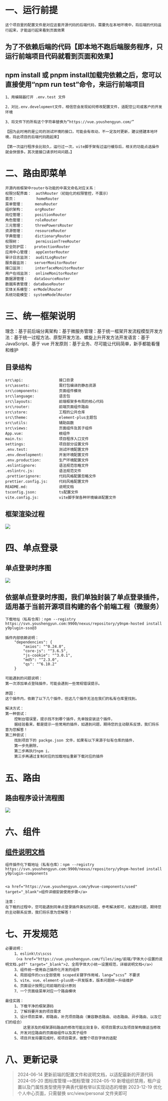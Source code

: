 # 一、运行前提

```
这个项目里的配置文件是对应这套开源代码的后端代码，需要先在本地环境中，将后端的代码运行起来，才能运行起来看到页面效果
```

## 为了不依赖后端的代码【即本地不跑后端服务程序，只运行前端项目代码就看到页面和效果】

## npm install 或 pnpm install加载完依赖之后，您可以直接使用“npm run test”命令，来运行前端项目

```
1、用编辑器打开 .env.test 文件

2、对比.env.development文件，相信您会发现如何修改配置文件，适配您公司或客户的开发环境

3、将文件下的所有这个字符串替换为“https://vue.youshengyun.com/”

【因为此时用的是公司的测试环境的接口，可能会有改动，不一定及时更新，建议搭建本地环境，将此项目的后端代码跑起来】

【第一次运行程序会比较久，运行过一次，vite脚手架有过运行缓存后，相关的功能点选操作就会快很多。其次是接口请求时间问题。】
```

# 二、路由即菜单

```
开源内核框架中router与功能的中英文命名对应关系：
权限分配界面：  authRouter（初始化的权限管控，不展示）
首页：         homeRouter
菜单管理：     menuRouter
组织架构：     orgRouter
岗位管理：     positionRouter
角色管理：     roleRouter
三元管理：     threePowersRouter
资源管理：     resourceRouter
字典管理：     dictionaryRouter
权限树：       permissionTreeRouter
安全防护层：   protectionRouter
应用中心管理：  appCenterRouter
审计日志监测：  auditLogRouter
服务器监测：   serverMonitorRouter
接口监测：     interfaceMonitorRouter
用户在线监测：  onlineMonitorRouter
数据源管理：   dataSourceRouter
数据库表管理： dataBaseRouter
实体关系模型： erModelRouter
系统功能模型： systemModelRouter
```

# 三、统一框架说明

理念：基于前后端分离架构：基于微服务管理：基于统一框架开发流程模型开发方法：基于统一过程方法、原型开发方法、螺旋上升开发方法开发语言：基于 JavaScript、基于 vue 开发原则：基于业务、尽可能让代码简单，新手都能看懂和维护

## 目录结构

```
src\api:                接口目录
src\assets:             需打包编译的静态资源
src\components:         页面组件模块
src\language:           语言包
src\layouts:            前端框架多布局的核心代码
src\router:             前端页面组件路由
src\store:              工程的公共仓库
src\theme:              element-plus主题包
src\utils:              辅助函数
src\views:              页面组件及其子组件
App.vue:                根组件
main.ts:                项目程序入口文件
settings:               项目部分设置文件
.env.test:              测试环境配置文件
.env.development:       开发环境配置文件
.env.production:        生产环境配置文件
.eslintignore:          语法规范忽略文件
.eslintrc.js:           语法规范文件
.prettierignore:        代码风格配置忽略文件
prettier.config.js:     代码风格配置文件
README.md:              说明文档
tsconfig.json:          ts配置文件
vite.config.js:         vite脚手架各种环境编译配置文件
```

## 框架渲染过程

 <img src="https://vue.youshengyun.com/files/img/前端/框架渲染过程.png">

# 四、单点登录

## 单点登录时序图

<img src="https://vue.youshengyun.com/files/img/前端/单点登录原理时序图.png">

## 依据单点登录时序图，我们单独封装了单点登录插件，适用基于当前开源项目构建的各个前端工程（微服务）

```
下载地址（私有仓库）：npm --registry https://svn.youshengyun.com:9900/nexus/repository/y9npm-hosted install y9plugin-sso@3

插件内部依赖说明：
    "dependencies": {
        "axios": "^0.24.0",
        "core-js": "^3.6.5",
        "js-cookie": "^3.0.1",
        "md5": "^2.3.0",
        "qs": "^6.10.2"
    }

可能遇到的问题说明：
第一次添加单点登陆插件，可能会遇到一些常规错误提示。

原因：
这个插件内，依赖了以下几个插件，但这几个插件无法在我们的私有仓库里找到。

解决方式：
第一种尝试：
    控制台错误里，提示找不到哪个插件，先单独安装这个插件，
    据经验看来，都是提示一些常用的插件，如遇到问题，期待您的主动联系反馈，我们将乐意为您解答！
第二种尝试：
    找到项目下的 packge.json 文件，如果有以下来源于似有仓库的插件，
    第一步先删除，
    第二步再执行npm i，
    第三步再通过复制对应的加载地址重新下载对应的插件
```

# 五、路由

## 路由程序设计流程图

<img src="https://vue.youshengyun.com/files/img/前端/路由程序流程图.png">

# 六、组件

## <a href="vue.youshengyun.com/y9vue-components/" target="_blank">组件说明文档</a>

```
组件插件化下载地址（私有仓库）：npm --registry https://svn.youshengyun.com:9900/nexus/repository/y9npm-hosted install y9plugin-components


<a href="https://vue.youshengyun.com/y9vue-components/used" target="_blank">组件详细安装使用步骤</a>

注意：
在下载的过程中，您可能遇到同单点登录插件类似的问题，参考解决即可，如遇到问题，期待您的主动联系反馈，我们将乐意为您解答！
```

# 七、开发规范

```
必要说明：
    1、eslink\ts\scss
    （<a href="https://vue.youshengyun.com/files/img/前端/字体大小设置的说明文档.pdf" target="_blank">2、全局字体大小统一设置规范，详细说明文档</a>）
    3、组件统一使用自己插件化开发的组件
    4、局部组件的css全部使用 scoped关键字作用域，lang=“scss” 不要求
    5、vite、vue、element-plus统一开发版本，版本问题统一升级维护
    6、页面设计按照公司前端的设计原则
    7、一个页面级菜单对应一个路由模块

最佳实践：
    1、下载干净的框架源码
    2、了解将要开发的项目需求
    3、设计项目菜单，即路由，补充项目路由（兼容静态路由、动态路由、异步路由、以及它们的组合）
        这里涉及的框架源码路由的修改可能比较复杂，视项目需求以及项目架构做适当修改
    4、开发对应路由的页面级组件以及其子组件
    5、项目开发将要完成时，视项目需求，做整个项目字体的适配
```

# 八、更新记录

> 2024-06-14 更新前端的配置文件和说明文档，以适配最新的开源代码
> 2024-05-20 图标库管理-->图标管理
> 2024-05-10 新增组织禁用，租户设置以及门属性类型使用字典表代替枚举以实现动态的增删
> 2023-12-19 优化个人中心页面，只需替换 src/view/personal 文件夹即可
